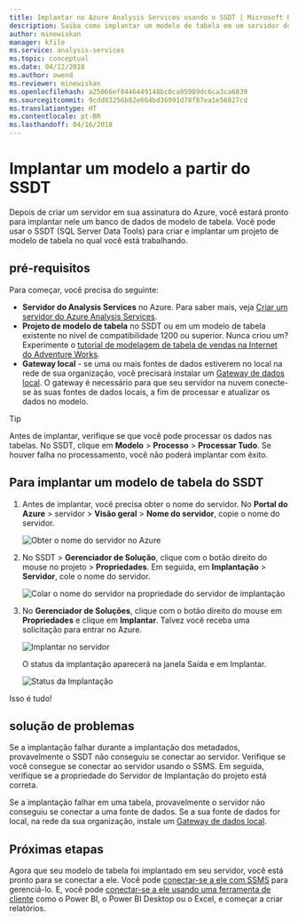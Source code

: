 ```yaml
---
title: Implantar no Azure Analysis Services usando o SSDT | Microsoft Docs
description: Saiba como implantar um modelo de tabela em um servidor do Azure Analysis Services usando SSDT.
author: minewiskan
manager: kfile
ms.service: analysis-services
ms.topic: conceptual
ms.date: 04/12/2018
ms.author: owend
ms.reviewer: minewiskan
ms.openlocfilehash: a25066ef8446449148bc0ca95989dc6ca3ca6839
ms.sourcegitcommit: 9cdd83256b82e664bd36991d78f87ea1e56827cd
ms.translationtype: HT
ms.contentlocale: pt-BR
ms.lasthandoff: 04/16/2018
---
```

# <a name="deploy-a-model-from-ssdt"></a>Implantar um modelo a partir do SSDT
Depois de criar um servidor em sua assinatura do Azure, você estará pronto para implantar nele um banco de dados de modelo de tabela. Você pode usar o SSDT (SQL Server Data Tools) para criar e implantar um projeto de modelo de tabela no qual você está trabalhando. 

## <a name="prerequisites"></a>pré-requisitos
Para começar, você precisa do seguinte:

* **Servidor do Analysis Services** no Azure. Para saber mais, veja [Criar um servidor do Azure Analysis Services](analysis-services-create-server.md).
* **Projeto de modelo de tabela** no SSDT ou em um modelo de tabela existente no nível de compatibilidade 1200 ou superior. Nunca criou um? Experimente o [tutorial de modelagem de tabela de vendas na Internet do Adventure Works](https://msdn.microsoft.com/library/hh231691.aspx).
* **Gateway local** - se uma ou mais fontes de dados estiverem no local na rede de sua organização, você precisará instalar um [Gateway de dados local](analysis-services-gateway.md). O gateway é necessário para que seu servidor na nuvem conecte-se às suas fontes de dados locais, a fim de processar e atualizar os dados no modelo.

> [!TIP]
> Antes de implantar, verifique se que você pode processar os dados nas tabelas. No SSDT, clique em **Modelo** > **Processo** > **Processar Tudo**. Se houver falha no processamento, você não poderá implantar com êxito.
> 
> 

## <a name="to-deploy-a-tabular-model-from-ssdt"></a>Para implantar um modelo de tabela do SSDT

1. Antes de implantar, você precisa obter o nome do servidor. No **Portal do Azure** > servidor > **Visão geral** > **Nome do servidor**, copie o nome do servidor.
   
    ![Obter o nome do servidor no Azure](./media/analysis-services-deploy/aas-deploy-get-server-name.png)
2. No SSDT > **Gerenciador de Solução**, clique com o botão direito do mouse no projeto > **Propriedades**. Em seguida, em **Implantação** > **Servidor**, cole o nome do servidor.   
   
    ![Colar o nome do servidor na propriedade do servidor de implantação](./media/analysis-services-deploy/aas-deploy-deployment-server-property.png)
3. No **Gerenciador de Soluções**, clique com o botão direito do mouse em **Propriedades** e clique em **Implantar**. Talvez você receba uma solicitação para entrar no Azure.
   
    ![Implantar no servidor](./media/analysis-services-deploy/aas-deploy-deploy.png)
   
    O status da implantação aparecerá na janela Saída e em Implantar.
   
    ![Status da Implantação](./media/analysis-services-deploy/aas-deploy-status.png)

Isso é tudo!


## <a name="troubleshooting"></a>solução de problemas
Se a implantação falhar durante a implantação dos metadados, provavelmente o SSDT não conseguiu se conectar ao servidor. Verifique se você consegue se conectar ao servidor usando o SSMS. Em seguida, verifique se a propriedade do Servidor de Implantação do projeto está correta.

Se a implantação falhar em uma tabela, provavelmente o servidor não conseguiu se conectar a uma fonte de dados. Se a sua fonte de dados for local, na rede da sua organização, instale um [Gateway de dados local](analysis-services-gateway.md).

## <a name="next-steps"></a>Próximas etapas
Agora que seu modelo de tabela foi implantado em seu servidor, você está pronto para se conectar a ele. Você pode [conectar-se a ele com SSMS](analysis-services-manage.md) para gerenciá-lo. E, você pode [conectar-se a ele usando uma ferramenta de cliente](analysis-services-connect.md) como o Power BI, o Power BI Desktop ou o Excel, e começar a criar relatórios.

